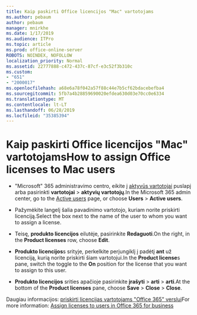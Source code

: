 ```yaml
---
title: Kaip paskirti Office licencijos "Mac" vartotojams
ms.author: pebaum
author: pebaum
manager: mnirkhe
ms.date: 1/17/2019
ms.audience: ITPro
ms.topic: article
ms.prod: office-online-server
ROBOTS: NOINDEX, NOFOLLOW
localization_priority: Normal
ms.assetid: 22777888-c472-437c-87cf-e3c52f3b310c
ms.custom:
- "651"
- "2000017"
ms.openlocfilehash: a68e6a78f042a57f88c44e7b5cf62bdacebefba4
ms.sourcegitcommit: 5fb7a4b28859690020efdea630d03e70cc0e6334
ms.translationtype: MT
ms.contentlocale: lt-LT
ms.lasthandoff: 06/28/2019
ms.locfileid: "35385394"
---
```

# <a name="how-to-assign-office-licenses-to-mac-users"></a><span data-ttu-id="ad582-102">Kaip paskirti Office licencijos "Mac" vartotojams</span><span class="sxs-lookup"><span data-stu-id="ad582-102">How to assign Office licenses to Mac users</span></span>

- <span data-ttu-id="ad582-103">"Microsoft" 365 administravimo centro, eikite į [aktyvūs vartotojai](https://go.microsoft.com/fwlink/p/?linkid=834822) puslapį arba pasirinkti **vartotojai** \> **aktyvių vartotojų**.</span><span class="sxs-lookup"><span data-stu-id="ad582-103">In the Microsoft 365 admin center, go to the [Active users](https://go.microsoft.com/fwlink/p/?linkid=834822) page, or choose **Users** \> **Active users**.</span></span>

- <span data-ttu-id="ad582-104">Pažymėkite langelį šalia pavadinimo vartotojo, kuriam norite priskirti licenciją.</span><span class="sxs-lookup"><span data-stu-id="ad582-104">Select the box next to the name of the user to whom you want to assign a license.</span></span>

- <span data-ttu-id="ad582-105">Teisę, **produkto licencijos** eilutėje, pasirinkite **Redaguoti**.</span><span class="sxs-lookup"><span data-stu-id="ad582-105">On the right, in the **Product licenses** row, choose **Edit**.</span></span>

- <span data-ttu-id="ad582-106">**Produkto licencijos**s srityje, perkelkite perjungiklį į padėtį **ant** už licenciją, kurią norite priskirti šiam vartotojui.</span><span class="sxs-lookup"><span data-stu-id="ad582-106">In the **Product license**s pane, switch the toggle to the **On** position for the license that you want to assign to this user.</span></span>

- <span data-ttu-id="ad582-107">**Produkto licencijos** srities apačioje pasirinkite **įrašyti** \> **arti** \> **arti**.</span><span class="sxs-lookup"><span data-stu-id="ad582-107">At the bottom of the **Product licenses** pane, choose **Save** \> **Close** \> **Close**.</span></span>

<span data-ttu-id="ad582-108">Daugiau informacijos: [priskirti licencijas vartotojams "Office 365" verslui](https://docs.microsoft.com/office365/admin/subscriptions-and-billing/assign-licenses-to-users)</span><span class="sxs-lookup"><span data-stu-id="ad582-108">For more information: [Assign licenses to users in Office 365 for business](https://docs.microsoft.com/office365/admin/subscriptions-and-billing/assign-licenses-to-users)</span></span>
  